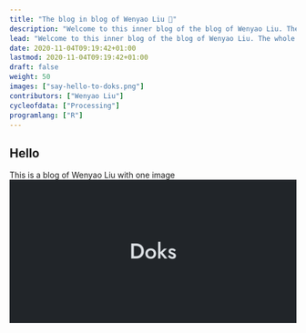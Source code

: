 ```yaml
---
title: "The blog in blog of Wenyao Liu 👋"
description: "Welcome to this inner blog of the blog of Wenyao Liu. The whole blog is set up using Doks theme for Hugo."
lead: "Welcome to this inner blog of the blog of Wenyao Liu. The whole blog is set up using Doks theme for Hugo"
date: 2020-11-04T09:19:42+01:00
lastmod: 2020-11-04T09:19:42+01:00
draft: false
weight: 50
images: ["say-hello-to-doks.png"]
contributors: ["Wenyao Liu"]
cycleofdata: ["Processing"]
programlang: ["R"]
---
```

## Hello
This is a blog of Wenyao Liu with one image
![image1](say-hello-to-doks.png)